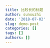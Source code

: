 ```yaml
---
title: 比较长的标题
author: sunxuzhi
date: '2018-07-02'
slug: demo-post
categories: []
tags: []
authors: []
---
```

